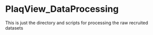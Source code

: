 # PlaqView_DataProcessing
 This is just the directory and scripts for processing the raw recruited datasets
